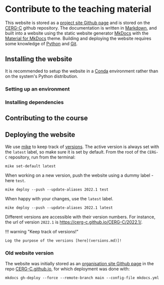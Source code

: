 # Contribute to the teaching material

This website is stored as a [project site Github page](https://pages.github.com) and is stored on the [CERG-C](https://github.com/CERG-C/CERG-C) github repository. The documentation is written in [Markdown](https://www.markdownguide.org), and built into a website using the static website generator [MkDocs](https://www.mkdocs.org) with the [Material for MkDocs](https://squidfunk.github.io/mkdocs-material/) theme. Building and deploying the website requires some knowledge of [Python](https://www.python.org) and [Git](https://git-scm.com).

## Installing the website

It is recommended to setup the website in a [Conda](https://docs.conda.io/projects/conda/en/latest/index.html) environment rather than on the system's Python distribution.

### Setting up an environment 

### Installing dependencies

<!-- mkpdfs-mkdocs
pip install weasyprint==52.5
pip install mkdocs-encryptcontent-plugin
pip install mike -->

## Contributing to the course

## Deploying the website

We use [mike](https://github.com/jimporter/mike) to keep track of [versions](versions.md). The active version is always set with the `latest` label, so make sure it is set by default. From the root of the `CERG-C` repository, run from the terminal:

```
mike set-default latest
```

When working on a new version, push the website using a dummy label - here `test`.

```
mike deploy --push --update-aliases 2022.1 test
```

When happy with your changes, use the `latest` label.

```
mike deploy --push --update-aliases 2022.1 latest
```

Different versions are accessible with their version numbers. For instance, the url of version `2022.1` is https://cerg-c.github.io/CERG-C/2022.1/. 

!!! warning "Keep track of versions!"

    Log the purpose of the versions [here](versions.md)]!



### Old website version

The website was initially stored as an [organisation site Github page](https://pages.github.com) in the repo [CERG-C.github.io](https://github.com/CERG-C/CERG-C.github.io), for which deployment was done with:

```
mkdocs gh-deploy --force --remote-branch main --config-file mkdocs.yml
```
